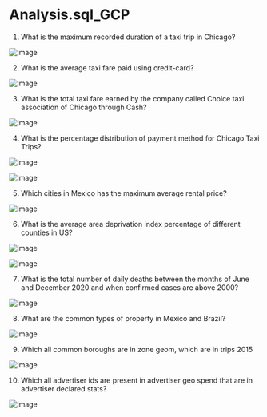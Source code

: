 # Analysis.sql_GCP
1. What is the maximum recorded duration of a taxi trip in Chicago?

![image](https://user-images.githubusercontent.com/100796768/156874561-ceaf06ea-2450-4181-9952-4a941c0d726a.png)

2. What is the average taxi fare paid using credit-card?

![image](https://user-images.githubusercontent.com/100796768/156874641-ad1ec8aa-dcb1-4489-abb4-192b113cf0ce.png)

3. What is the total taxi fare earned by the company called Choice taxi association of Chicago through Cash?

![image](https://user-images.githubusercontent.com/100796768/156874742-c8b7a227-bb4f-4593-9a4c-6e8c73ff4aeb.png)

4. What is the percentage distribution of payment method for Chicago Taxi Trips?

![image](https://user-images.githubusercontent.com/100796768/156874800-d76f38d8-37ef-4822-a35a-7aff907db90b.png)

![image](https://user-images.githubusercontent.com/100796768/156874812-a82b7036-0241-496d-b8e5-0d241f937c45.png)

5. Which cities in Mexico has the maximum average rental price?

![image](https://user-images.githubusercontent.com/100796768/156874839-4ad7ac23-b1d0-44f8-a47e-081132351757.png)

6. What is the average area deprivation index percentage of different counties in US?

![image](https://user-images.githubusercontent.com/100796768/156874871-78cb82e4-fcdf-41e9-bcf8-6979e8f18ec8.png)

![image](https://user-images.githubusercontent.com/100796768/156874877-95ad73c5-78f7-4279-824c-a80341c4ff68.png)

7. What is the total number of daily deaths between the months of June and December 2020 and when confirmed cases are above 2000?

![image](https://user-images.githubusercontent.com/100796768/156874911-22b200e3-3be0-4292-93ae-f64e0306ac39.png)

8. What are the common types of property in Mexico and Brazil?

![image](https://user-images.githubusercontent.com/100796768/156874967-3906247d-786a-4640-8739-63be8aa70fd7.png)

9. Which all common boroughs are in zone geom, which are in trips 2015

![image](https://user-images.githubusercontent.com/100796768/156875018-ef36c583-9977-4da5-8e67-c859216c0041.png)

10. Which all advertiser ids are present in advertiser geo spend that are in advertiser declared stats?

![image](https://user-images.githubusercontent.com/100796768/156875044-2e9984a2-1c42-4364-8470-44d891425462.png)




